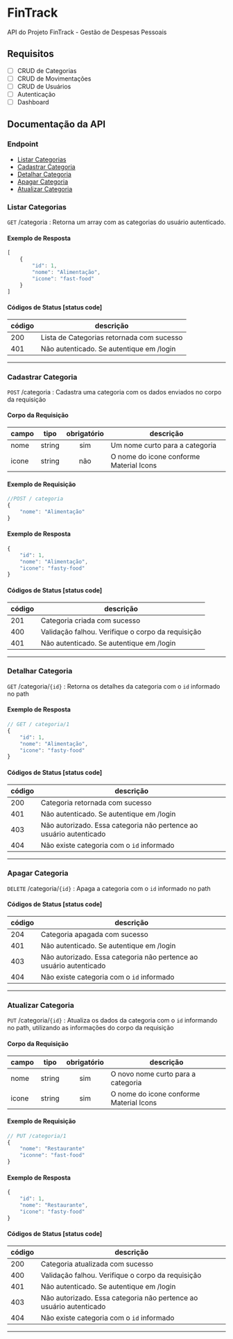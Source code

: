 # FinTrack

API do Projeto FinTrack - Gestão de Despesas Pessoais

## Requisitos 

- [ ] CRUD de Categorias
- [ ] CRUD de Movimentações
- [ ] CRUD de Usuários
- [ ] Autenticação
- [ ] Dashboard

## Documentação da API

### Endpoint

- [Listar Categorias](#listar-categorias)
- [Cadastrar Categoria](#cadastrar-categoria)
- [Detalhar Categoria](#detalhar-categoria)
- [Apagar Categoria](#apagar-categoria)
- [Atualizar Categoria](#atualizar-categoria)

### Listar Categorias

`GET` /categoria : Retorna um array com as categorias do usuário autenticado.

#### Exemplo de Resposta

```js
[ 
    {
        "id": 1,
        "nome": "Alimentação",
        "icone": "fast-food"
    }
]
```

#### Códigos de Status [status code]

|código|descrição
|------|---------
|200| Lista de Categorias retornada com sucesso
|401| Não autenticado. Se autentique em /login 

---

### Cadastrar Categoria

`POST` /categoria : Cadastra uma categoria com os dados enviados no corpo da requisição

#### Corpo da Requisição

|campo|tipo|obrigatório|descrição
|-----|----|:-----------:|---------
|nome|string|sim|Um nome curto para a categoria
|icone|string|não|O nome do icone conforme Material Icons

#### Exemplo de Requisição

```js
//POST / categoria
{
    "nome": "Alimentação"
}
```

#### Exemplo de Resposta

```js
{
    "id": 1,
    "nome": "Alimentação",
    "icone": "fasty-food"
}
```

#### Códigos de Status [status code]

|código|descrição
|------|---------
|201| Categoria criada com sucesso
|400| Validação falhou. Verifique o corpo da requisição
|401| Não autenticado. Se autentique em /login 

---

### Detalhar Categoria

`GET` /categoria/`{id}` : Retorna os detalhes da categoria com o `id` informado no path
<!-- path paremeter -->

#### Exemplo de Resposta

```js
// GET / categoria/1
{
    "id": 1,
    "nome": "Alimentação",
    "icone": "fasty-food"
}
```
#### Códigos de Status [status code]

|código|descrição
|------|---------
|200| Categoria retornada com sucesso
|401| Não autenticado. Se autentique em /login 
|403| Não autorizado. Essa categoria não pertence ao usuário autenticado
|404| Não existe categoria com o `id` informado

---

### Apagar Categoria

`DELETE` /categoria/`{id}` : Apaga a categoria com o `id` informado no path

#### Códigos de Status [status code]

|código|descrição
|------|---------
|204| Categoria apagada com sucesso
|401| Não autenticado. Se autentique em /login 
|403| Não autorizado. Essa categoria não pertence ao usuário autenticado
|404| Não existe categoria com o `id` informado

---

### Atualizar Categoria

`PUT` /categoria/`{id}` : Atualiza os dados da categoria com o `id` informando no path, utilizando as informações do corpo da requisição

#### Corpo da Requisição

|campo|tipo|obrigatório|descrição
|-----|----|:-----------:|---------
|nome|string|sim|O novo nome curto para a categoria
|icone|string|sim|O nome do icone conforme Material Icons

#### Exemplo de Requisição

```js
// PUT /categoria/1
{
    "nome": "Restaurante"
    "iconne": "fast-food"
}
```

#### Exemplo de Resposta

```js
{
    "id": 1,
    "nome": "Restaurante",
    "icone": "fasty-food"
}
```

#### Códigos de Status [status code]

|código|descrição
|------|---------
|200| Categoria atualizada com sucesso
|400| Validação falhou. Verifique o corpo da requisição
|401| Não autenticado. Se autentique em /login 
|403| Não autorizado. Essa categoria não pertence ao usuário autenticado
|404| Não existe categoria com o `id` informado

---